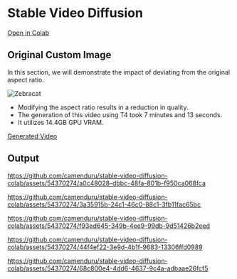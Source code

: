 # Stable Video Diffusion

[Open in Colab](https://colab.research.google.com/drive/1QkFirU3fZY1TiIuQJa43W4XouLmZpSMn?usp=sharing)

## Original Custom Image
In this section, we will demonstrate the impact of deviating from the original aspect ratio.

![Zebracat](https://github.com/MahdiMohseni0033/SVD/assets/108568972/0d8b4dba-6182-43fc-8a10-7a73f02c6c93.png)

- Modifying the aspect ratio results in a reduction in quality.
- The generation of this video using T4 took 7 minutes and 13 seconds.
- It utilizes 14.4GB GPU VRAM.

[Generated Video](https://github.com/MahdiMohseni0033/SVD/assets/108568972/71ff0ac2-c89c-4841-870b-ed0069252d21)

## Output

https://github.com/camenduru/stable-video-diffusion-colab/assets/54370274/a0c48028-dbbc-48fa-801b-f950ca068fca

https://github.com/camenduru/stable-video-diffusion-colab/assets/54370274/3a35915b-24c1-46c0-88c1-3fb11fac65bc

https://github.com/camenduru/stable-video-diffusion-colab/assets/54370274/f93ed645-349b-4ee9-99db-9d51426b2eed

https://github.com/camenduru/stable-video-diffusion-colab/assets/54370274/44f4ef22-3e9d-4b1f-9683-13306ffd0989

https://github.com/camenduru/stable-video-diffusion-colab/assets/54370274/68c800e4-4dd6-4637-9c4a-adbaae26fcf5

